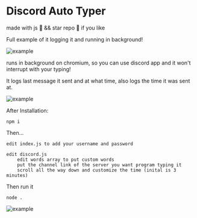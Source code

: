 # Discord Auto Typer

made with js 💛 && star repo 🌟 if you like

Full example of it logging it and running in background!

<img alt="example" src="https://jayson.codes/DZKjZ2mWp5.gif"/>

runs in background on chromium, so you can use discord app and it won't interrupt with your typing! 

It logs last message it sent and at what time, also logs the time it was sent at.

<img alt="example" src="https://jayson.codes/DocfdmFjsM.png" />

After Installation:

```
npm i
```

Then...
```
edit index.js to add your username and password

edit discord.js 
    edit words array to put custom words 
    put the channel link of the server you want program typing it
    scroll all the way down and customize the time (inital is 3 minutes)
```
Then run it
```
node .
```
<img alt="example" src="https://jayson.codes/L3ReU9oqgR.gif"/>
